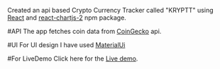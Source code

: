 Created an api based Crypto Currency Tracker called "KRYPTT" using [React](https://reactjs.org/) and [react-chartjs-2](https://www.npmjs.com/package/react-chartjs-2) npm package.

#API
The app fetches coin data from [CoinGecko](https://www.coingecko.com/) api.

#UI
For UI design I have used [MaterialUi](https://mui.com/)

#For LiveDemo
Click here for the [Live demo](https://kryptt.vercel.app/).
